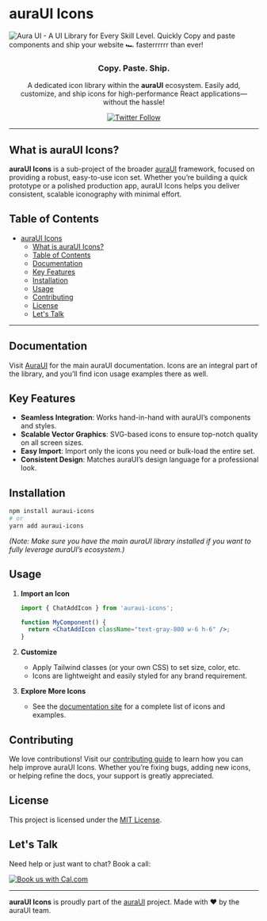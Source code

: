 # auraUI Icons

![Aura UI - A UI Library for Every Skill Level. Quickly Copy and paste components and ship your website 🏎️ fasterrrrrr than ever!](https://auraui.com/banner.png)

<h3 align="center">Copy. Paste. Ship.</h3>

<p align="center">
  A dedicated icon library within the <strong>auraUI</strong> ecosystem. Easily add, customize, and ship icons for high-performance React applications—without the hassle!
</p>

<div align="center">
  <a href="https://x.com/aura__ui">
    <img alt="Twitter Follow" src="https://img.shields.io/twitter/follow/aura__ui">
  </a>
</div>

---

## What is auraUI Icons?

**auraUI Icons** is a sub-project of the broader [auraUI](https://github.com/Shubham0850/auraui) framework, focused on providing a robust, easy-to-use icon set. Whether you’re building a quick prototype or a polished production app, auraUI Icons helps you deliver consistent, scalable iconography with minimal effort.

## Table of Contents
- [auraUI Icons](#auraui-icons)
	- [What is auraUI Icons?](#what-is-auraui-icons)
	- [Table of Contents](#table-of-contents)
	- [Documentation](#documentation)
	- [Key Features](#key-features)
	- [Installation](#installation)
	- [Usage](#usage)
	- [Contributing](#contributing)
	- [License](#license)
	- [Let's Talk](#lets-talk)

---

## Documentation

Visit [AuraUI](https://auraui.com/components) for the main auraUI documentation. Icons are an integral part of the library, and you’ll find icon usage examples there as well.

## Key Features

- **Seamless Integration**: Works hand-in-hand with auraUI’s components and styles.
- **Scalable Vector Graphics**: SVG-based icons to ensure top-notch quality on all screen sizes.
- **Easy Import**: Import only the icons you need or bulk-load the entire set.
- **Consistent Design**: Matches auraUI’s design language for a professional look.

## Installation

```bash
npm install auraui-icons
# or
yarn add auraui-icons
```

*(Note: Make sure you have the main auraUI library installed if you want to fully leverage auraUI’s ecosystem.)*

## Usage

1. **Import an Icon**  
   ```jsx
   import { ChatAddIcon } from 'auraui-icons';
   
   function MyComponent() {
     return <ChatAddIcon className="text-gray-800 w-6 h-6" />;
   }
   ```
2. **Customize**  
   - Apply Tailwind classes (or your own CSS) to set size, color, etc.  
   - Icons are lightweight and easily styled for any brand requirement.

3. **Explore More Icons**  
   - See the [documentation site](https://auraui.com/components) for a complete list of icons and examples.

## Contributing

We love contributions! Visit our [contributing guide](https://github.com/Shubham0850/auraui/blob/main/CONTRIBUTING.md) to learn how you can help improve auraUI Icons. Whether you’re fixing bugs, adding new icons, or helping refine the docs, your support is greatly appreciated.

## License

This project is licensed under the [MIT License](LICENSE).  

## Let's Talk

Need help or just want to chat? Book a call:

[![Book us with Cal.com](https://cal.com/book-with-cal-dark.svg)](https://cal.com/gulzari)

---

**auraUI Icons** is proudly part of the [auraUI](https://github.com/Shubham0850/auraui) project. Made with ❤️ by the auraUI team.
```